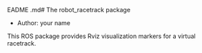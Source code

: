 EADME .md# The robot_racetrack package

- Author: your name

This ROS package provides Rviz visualization markers for a virtual racetrack.
